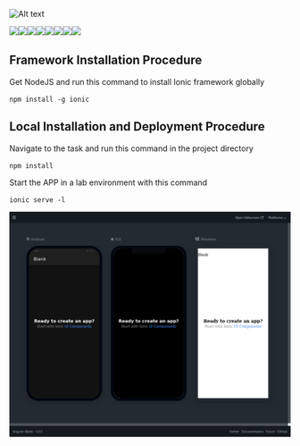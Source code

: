 ![Alt text](https://i.imgur.com/xZEkEeJ.png)

[![](https://sourcerer.io/fame/Sierra007117/Sierra007117/Scandia/images/0)](https://sourcerer.io/fame/Sierra007117/Sierra007117/Scandia/links/0)[![](https://sourcerer.io/fame/Sierra007117/Sierra007117/Scandia/images/1)](https://sourcerer.io/fame/Sierra007117/Sierra007117/Scandia/links/1)[![](https://sourcerer.io/fame/Sierra007117/Sierra007117/Scandia/images/2)](https://sourcerer.io/fame/Sierra007117/Sierra007117/Scandia/links/2)[![](https://sourcerer.io/fame/Sierra007117/Sierra007117/Scandia/images/3)](https://sourcerer.io/fame/Sierra007117/Sierra007117/Scandia/links/3)[![](https://sourcerer.io/fame/Sierra007117/Sierra007117/Scandia/images/4)](https://sourcerer.io/fame/Sierra007117/Sierra007117/Scandia/links/4)[![](https://sourcerer.io/fame/Sierra007117/Sierra007117/Scandia/images/5)](https://sourcerer.io/fame/Sierra007117/Sierra007117/Scandia/links/5)[![](https://sourcerer.io/fame/Sierra007117/Sierra007117/Scandia/images/6)](https://sourcerer.io/fame/Sierra007117/Sierra007117/Scandia/links/6)[![](https://sourcerer.io/fame/Sierra007117/Sierra007117/Scandia/images/7)](https://sourcerer.io/fame/Sierra007117/Sierra007117/Scandia/links/7)

## Framework Installation Procedure

Get NodeJS and run this command to install Ionic framework globally

```
npm install -g ionic
```

## Local Installation and Deployment Procedure

Navigate to the task and run this command in the project directory

```
npm install
```

Start the APP in a lab environment with this command

```
ionic serve -l
```

![Alt text](Prototypes/Angular-Blank/blank.png)
